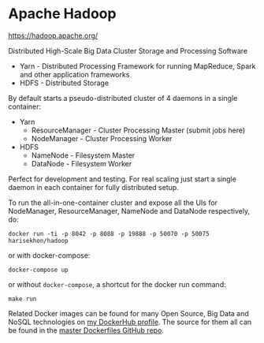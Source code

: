 Apache Hadoop
=============

https://hadoop.apache.org/

Distributed High-Scale Big Data Cluster Storage and Processing Software

- Yarn - Distributed Processing Framework for running MapReduce, Spark and other application frameworks
- HDFS - Distributed Storage

By default starts a pseudo-distributed cluster of 4 daemons in a single container:

- Yarn
  - ResourceManager - Cluster Processing Master (submit jobs here)
  - NodeManager - Cluster Processing Worker
- HDFS
  - NameNode - Filesystem Master
  - DataNode - Filesystem Worker

Perfect for development and testing. For real scaling just start a single daemon in each container for fully distributed setup.


To run the all-in-one-container cluster and expose all the UIs for NodeManager, ResourceManager, NameNode and DataNode respectively, do:
```
docker run -ti -p 8042 -p 8088 -p 19888 -p 50070 -p 50075 harisekhon/hadoop
```

or with docker-compose:

```
docker-compose up
```

or without `docker-compose`, a shortcut for the docker run command:

```
make run
```

Related Docker images can be found for many Open Source, Big Data and NoSQL technologies on [my DockerHub profile](https://hub.docker.com/r/harisekhon). The source for them all can be found in the [master Dockerfiles GitHub repo](https://github.com/HariSekhon/Dockerfiles/).
